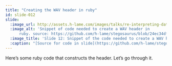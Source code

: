 ```yaml
---
title: "Creating the WAV header in ruby"
id: slide-012
slide:
  :image_url: http://assets.h-lame.com/images/talks/re-interpreting-data/rubyconf-2023/slides/011-stage-01.png
  :image_alt: 'Snippet of code needed to create a WAV header in
      ruby. source: https://github.com/h-lame/stegosaurus/blob/24ec34dff57062ac9edd075163d1c9b8c2c26d08/lib/stegosaurus/waves.rb#L76-L98'
  :image_title: 'Slide 12: Snippet of the code needed to create a WAV header in ruby'
  :caption: "[Source for code in slide](https://github.com/h-lame/stegosaurus/blob/24ec34dff57062ac9edd075163d1c9b8c2c26d08/lib/stegosaurus/waves.rb#L76-L98)<% fnrf '‡', 1%>\n"
---
```

Here’s some ruby code that constructs the header.  Let’s go through it.
